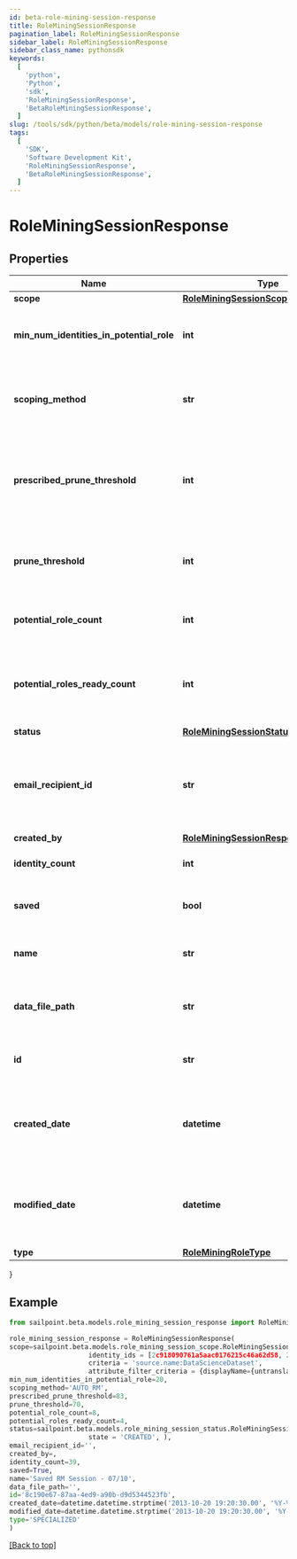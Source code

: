 ```yaml
---
id: beta-role-mining-session-response
title: RoleMiningSessionResponse
pagination_label: RoleMiningSessionResponse
sidebar_label: RoleMiningSessionResponse
sidebar_class_name: pythonsdk
keywords:
  [
    'python',
    'Python',
    'sdk',
    'RoleMiningSessionResponse',
    'BetaRoleMiningSessionResponse',
  ]
slug: /tools/sdk/python/beta/models/role-mining-session-response
tags:
  [
    'SDK',
    'Software Development Kit',
    'RoleMiningSessionResponse',
    'BetaRoleMiningSessionResponse',
  ]
---
```


# RoleMiningSessionResponse

## Properties

| Name | Type | Description | Notes |
| --- | --- | --- | --- |
| **scope** | [**RoleMiningSessionScope**](role-mining-session-scope) |  | [optional] |
| **min_num_identities_in_potential_role** | **int** | Minimum number of identities in a potential role | [optional] |
| **scoping_method** | **str** | The scoping method of the role mining session | [optional] |
| **prescribed_prune_threshold** | **int** | The computed (or prescribed) prune threshold for this session | [optional] |
| **prune_threshold** | **int** | The prune threshold to be used for this role mining session | [optional] |
| **potential_role_count** | **int** | The number of potential roles | [optional] |
| **potential_roles_ready_count** | **int** | The number of potential roles which have completed processing | [optional] |
| **status** | [**RoleMiningSessionStatus**](role-mining-session-status) |  | [optional] |
| **email_recipient_id** | **str** | The id of the user who will receive an email about the role mining session | [optional] |
| **created_by** | [**RoleMiningSessionResponseCreatedBy**](role-mining-session-response-created-by) |  | [optional] |
| **identity_count** | **int** | The number of identities | [optional] |
| **saved** | **bool** | The session's saved status | [optional] [default to False] |
| **name** | **str** | The session's saved name | [optional] |
| **data_file_path** | **str** | The data file path of the role mining session | [optional] |
| **id** | **str** | Session Id for this role mining session | [optional] |
| **created_date** | **datetime** | The date-time when this role mining session was created. | [optional] |
| **modified_date** | **datetime** | The date-time when this role mining session was completed. | [optional] |
| **type** | [**RoleMiningRoleType**](role-mining-role-type) |  | [optional] |

}

## Example

```python
from sailpoint.beta.models.role_mining_session_response import RoleMiningSessionResponse

role_mining_session_response = RoleMiningSessionResponse(
scope=sailpoint.beta.models.role_mining_session_scope.RoleMiningSessionScope(
                    identity_ids = [2c918090761a5aac0176215c46a62d58, 2c918090761a5aac01722015c46a62d42],
                    criteria = 'source.name:DataScienceDataset',
                    attribute_filter_criteria = {displayName={untranslated=Location: Miami}, ariaLabel={untranslated=Location: Miami}, data={displayName={translateKey=IDN.IDENTITY_ATTRIBUTES.LOCATION}, name=location, operator=EQUALS, values=[Miami]}}, ),
min_num_identities_in_potential_role=20,
scoping_method='AUTO_RM',
prescribed_prune_threshold=83,
prune_threshold=70,
potential_role_count=8,
potential_roles_ready_count=4,
status=sailpoint.beta.models.role_mining_session_status.RoleMiningSessionStatus(
                    state = 'CREATED', ),
email_recipient_id='',
created_by=,
identity_count=39,
saved=True,
name='Saved RM Session - 07/10',
data_file_path='',
id='8c190e67-87aa-4ed9-a90b-d9d5344523fb',
created_date=datetime.datetime.strptime('2013-10-20 19:20:30.00', '%Y-%m-%d %H:%M:%S.%f'),
modified_date=datetime.datetime.strptime('2013-10-20 19:20:30.00', '%Y-%m-%d %H:%M:%S.%f'),
type='SPECIALIZED'
)

```

[[Back to top]](#)
